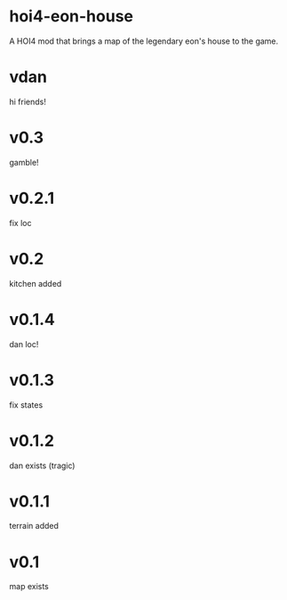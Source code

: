 # hoi4-eon-house
A HOI4 mod that brings a map of the legendary eon's house to the game.

# vdan
hi friends!

# v0.3
gamble!

# v0.2.1
fix loc

# v0.2
kitchen added

# v0.1.4
dan loc!

# v0.1.3
fix states

# v0.1.2
dan exists (tragic)

# v0.1.1
terrain added

# v0.1
map exists
